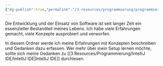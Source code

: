 ```yaml
---
{"dg-publish":true,"permalink":"/3-resources/programmierung/programmierung/","pinned":true,"created":"2024-11-11T08:59:59.480+01:00","updated":"2024-04-20T07:59:45.060+02:00"}
---
```



Die Entwicklung und der Einsatz von Software ist seit langer Zeit ein essenzieller Bestandteil meines Lebens. Ich habe viele Erfahrungen gemacht, viele Konzepte ausprobiert und verworfen.

In diesem Ordner werde ich meine Erfahrungen mit Konzepten beschreiben und Gedanken dazu erfassen.
Wer mehr über mein Setup lernen möchte, sollte sich meine Gedanken zu [[3 Resources/Programmierung/IntelliJ IDE/IntelliJ IDE\|IntelliJ IDE]] durchlesen.
